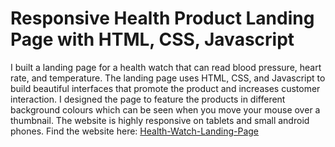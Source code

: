 # Responsive Health Product Landing Page with HTML, CSS, Javascript
I built a landing page for a health watch that can read blood pressure, heart rate, and temperature.
The landing page uses HTML, CSS, and Javascript to build beautiful interfaces that promote the product and increases customer interaction.
I designed the page to feature the products in different background colours which can be seen when you move your mouse over a thumbnail. The website is highly responsive on tablets and small android phones.  Find the website here: [Health-Watch-Landing-Page](https://health-watch-product-page.netlify.app/)
